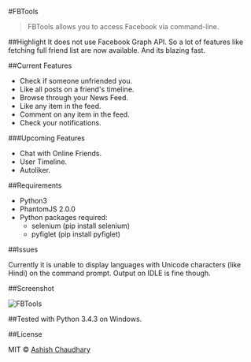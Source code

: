 #FBTools

>FBTools allows you to access Facebook via command-line.

##Highlight
It does not use Facebook Graph API.
So a lot of features like fetching full friend list are now available.
And its blazing fast.


##Current Features

* Check if someone unfriended you.
* Like all posts on a friend's timeline.
* Browse through your News Feed.
* Like any item in the feed.
* Comment on any item in the feed.
* Check your notifications.

###Upcoming Features

* Chat with Online Friends.
* User Timeline.
* Autoliker.

##Requirements

* Python3
* PhantomJS 2.0.0
* Python packages required:
  * selenium (pip install selenium)
  * pyfiglet (pip install pyfiglet)

##Issues

Currently it is unable to display languages with Unicode characters (like Hindi) on the command prompt.
Output on IDLE is fine though.


##Screenshot

![FBTools](http://i.imgur.com/GsvnBk2.png)

##Tested with Python 3.4.3 on Windows.

##License

MIT © [Ashish Chaudhary](https://github.com/yankee101)
